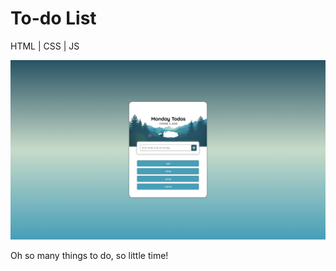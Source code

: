 # To-do List

HTML | CSS | JS

<img src="./assets/img/screenshot.png">

Oh so many things to do, so little time! 

